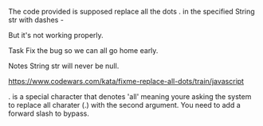 The code provided is supposed replace all the dots . in the specified String str with dashes -

But it's not working properly.

Task
Fix the bug so we can all go home early.

Notes
String str will never be null.


https://www.codewars.com/kata/fixme-replace-all-dots/train/javascript

. is a special character that denotes 'all' meaning youre asking the system to replace all charater (.) with the second argument. You need to add a forward slash to bypass. 